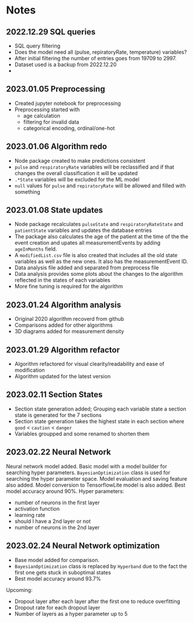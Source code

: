 # Notes

## 2022.12.29 SQL queries

- SQL query filtering
- Does the model need all (pulse, repiratoryRate, temperature) variables?
- After initial filtering the number of entries goes from 19709 to 2997.
- Dataset used is a backup from 2022.12.20
- 

## 2023.01.05 Preprocessing

- Created jupyter notebook for preprocessing
- Preprocessing started with
  - age calculation
  - filtering for invalid data
  - categorical encoding, ordinal/one-hot

## 2023.01.06 Algorithm redo

- Node package created to make predictions consistent
- `pulse` and `respiratoryRate` variables will be reclassified and if that changes the overall classification it will be updated
- `.*State` variables will be excluded for the ML model
- `null` values for `pulse` and `repiratoryRate` will be allowed and filled with something

## 2023.01.08 State updates

- Node package recalculates `pulseState` and `respiratoryRateState` and `patientState` variables and updates the database entries
- The package also calculates the age of the patient at the time of the the event creation and upates all measurementEvents by adding `ageInMonths` field.
- A `modifiedList.csv` file is also created that includes all the old state variables as well as the new ones. It also has the measurementEvent ID.
- Data analysis file added and separated from preprocess file
- Data analysis provides some plots about the changes to the algorithm reflected in the states of each variables
- More fine tuning is required for the algorithm

## 2023.01.24 Algorithm analysis

- Original 2020 algorithm recoverd from github
- Comparisons added for other algorithms
- 3D diagrams added for measurement density

## 2023.01.29 Algorithm refactor

- Algorithm refactored for visual clearity/readability and ease of modification
- Algorithm updated for the latest version


## 2023.02.11 Section States

- Section state generation added; Grouping each variable state a section state is generated for the 7 sections
- Section state generation takes the highest state in each section where `good` < `caution` < `danger`
- Variables groupped and some renamed to shorten them

## 2023.02.22 Neural Network

Neural network model added. Basic model with a model builder for searching hyper parameters. `BayesianOptimization` class is used for searching the hyper parameter space. Model evaluation and saving feature also added. Model conversion to TensorflowLite model is also added.
Best model accuracy around 90%. 
Hyper parameters:

- number of neurons in the first layer
- activation function
- learning rate
- should I have a 2nd layer or not
- number of neurons in the 2nd layer

## 2023.02.24 Neural Network optimization

- Base model added for comparison.
- `BayesianOptimization` class is replaced by `Hyperband` due to the fact the first one gets stuck in suboptimal states
- Best model accuracy around 93.7%


Upcoming:

- Dropout layer after each layer after the first one to reduce overfitting
- Dropout rate for each dropout layer
- Number of layers as a hyper parameter up to 5





